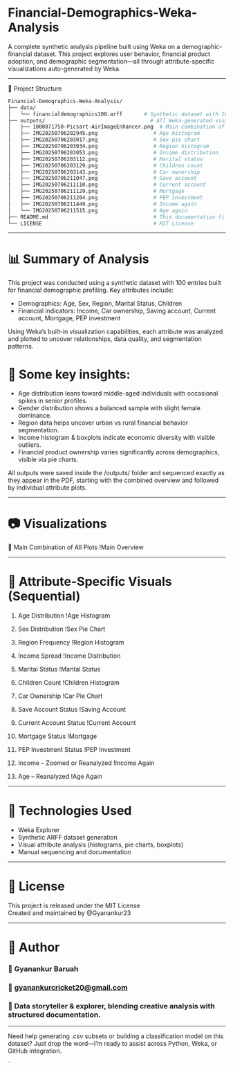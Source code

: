 # Financial-Demographics-Weka-Analysis

A complete synthetic analysis pipeline built using Weka on a demographic-financial dataset. This project explores user behavior, financial product adoption, and demographic segmentation—all through attribute-specific visualizations auto-generated by Weka.

---

📂 Project Structure

```bash
Financial-Demographics-Weka-Analysis/
├── data/
│   └── financialdemographics100.arff       # Synthetic dataset with 100 entries
├── outputs/                                  # All Weka-generated visualizations
│   ├── 1000071750-Picsart-AirImageEnhancer.png  # Main combination of all plots
│   ├── IMG20250706202945.png                  # Age histogram
│   ├── IMG20250706203017.png                  # Sex pie chart
│   ├── IMG20250706203034.png                  # Region histogram
│   ├── IMG20250706203053.png                  # Income distribution
│   ├── IMG20250706203112.png                  # Marital status
│   ├── IMG20250706203129.png                  # Children count
│   ├── IMG20250706203143.png                  # Car ownership
│   ├── IMG20250706211047.png                  # Save account
│   ├── IMG20250706211110.png                  # Current account
│   ├── IMG20250706211129.png                  # Mortgage
│   ├── IMG20250706211204.png                  # PEP investment
│   ├── IMG20250706211449.png                  # Income again
│   └── IMG20250706211515.png                  # Age again
├── README.md                                  # This documentation file
└── LICENSE                                    # MIT License
```

---

# 📊 Summary of Analysis

This project was conducted using a synthetic dataset with 100 entries built for financial demographic profiling. Key attributes include:

- Demographics: Age, Sex, Region, Marital Status, Children  
- Financial indicators: Income, Car ownership, Saving account, Current account, Mortgage, PEP investment  

Using Weka’s built-in visualization capabilities, each attribute was analyzed and plotted to uncover relationships, data quality, and segmentation patterns.

# 📌 Some key insights:
- Age distribution leans toward middle-aged individuals with occasional spikes in senior profiles.
- Gender distribution shows a balanced sample with slight female dominance.
- Region data helps uncover urban vs rural financial behavior segmentation.
- Income histogram & boxplots indicate economic diversity with visible outliers.
- Financial product ownership varies significantly across demographics, visible via pie charts.

All outputs were saved inside the /outputs/ folder and sequenced exactly as they appear in the PDF, starting with the combined overview and followed by individual attribute plots.

---

# 📷 Visualizations

🧩 Main Combination of All Plots
!Main Overview

---

# 🔢 Attribute-Specific Visuals (Sequential)

1. Age Distribution
!Age Histogram

2. Sex Distribution
!Sex Pie Chart

3. Region Frequency
!Region Histogram

4. Income Spread
!Income Distribution

5. Marital Status
!Marital Status

6. Children Count
!Children Histogram

7. Car Ownership
!Car Pie Chart

8. Save Account Status
!Saving Account

9. Current Account Status
!Current Account

10. Mortgage Status
!Mortgage

11. PEP Investment Status
!PEP Investment

12. Income – Zoomed or Reanalyzed
!Income Again

13. Age – Reanalyzed
!Age Again

---

# 🧪 Technologies Used

- Weka Explorer
- Synthetic ARFF dataset generation
- Visual attribute analysis (histograms, pie charts, boxplots)
- Manual sequencing and documentation

---

# 🧾 License

This project is released under the MIT License  
Created and maintained by @Gyanankur23

---

# 🙌 Author

### 👤 Gyanankur Baruah  
### 📧 gyanankurcricket20@gmail.com  
### 🧠 Data storyteller & explorer, blending creative analysis with structured documentation.

---

Need help generating .csv subsets or building a classification model on this dataset? Just drop the word—I’m ready to assist across Python, Weka, or GitHub integration.

`
